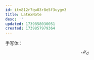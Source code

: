 ```yaml
---
id: itv812r7qw03r8e5f3uygv3
title: LatexNote
desc: ''
updated: 1739858030051
created: 1739857979364
---
```


手写体： $$\mathcal{M}_d$$